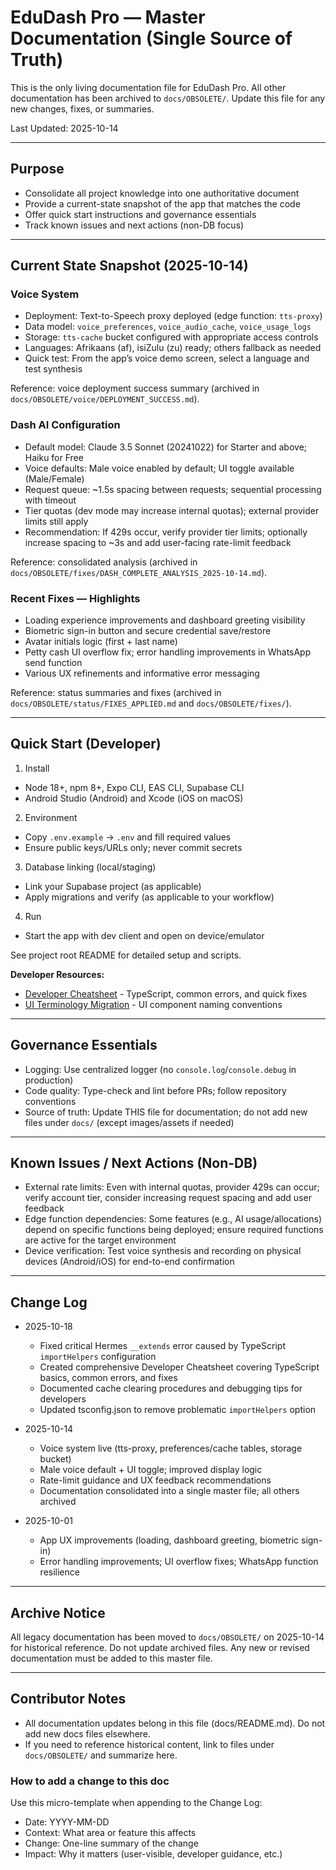 # EduDash Pro — Master Documentation (Single Source of Truth)

This is the only living documentation file for EduDash Pro. All other documentation has been archived to `docs/OBSOLETE/`. Update this file for any new changes, fixes, or summaries.

Last Updated: 2025-10-14

---

## Purpose

- Consolidate all project knowledge into one authoritative document
- Provide a current-state snapshot of the app that matches the code
- Offer quick start instructions and governance essentials
- Track known issues and next actions (non-DB focus)

---

## Current State Snapshot (2025-10-14)

### Voice System
- Deployment: Text-to-Speech proxy deployed (edge function: `tts-proxy`)
- Data model: `voice_preferences`, `voice_audio_cache`, `voice_usage_logs`
- Storage: `tts-cache` bucket configured with appropriate access controls
- Languages: Afrikaans (af), isiZulu (zu) ready; others fallback as needed
- Quick test: From the app’s voice demo screen, select a language and test synthesis

Reference: voice deployment success summary (archived in `docs/OBSOLETE/voice/DEPLOYMENT_SUCCESS.md`).

### Dash AI Configuration
- Default model: Claude 3.5 Sonnet (20241022) for Starter and above; Haiku for Free
- Voice defaults: Male voice enabled by default; UI toggle available (Male/Female)
- Request queue: ~1.5s spacing between requests; sequential processing with timeout
- Tier quotas (dev mode may increase internal quotas); external provider limits still apply
- Recommendation: If 429s occur, verify provider tier limits; optionally increase spacing to ~3s and add user-facing rate-limit feedback

Reference: consolidated analysis (archived in `docs/OBSOLETE/fixes/DASH_COMPLETE_ANALYSIS_2025-10-14.md`).

### Recent Fixes — Highlights
- Loading experience improvements and dashboard greeting visibility
- Biometric sign-in button and secure credential save/restore
- Avatar initials logic (first + last name)
- Petty cash UI overflow fix; error handling improvements in WhatsApp send function
- Various UX refinements and informative error messaging

Reference: status summaries and fixes (archived in `docs/OBSOLETE/status/FIXES_APPLIED.md` and `docs/OBSOLETE/fixes/`).

---

## Quick Start (Developer)

1) Install
- Node 18+, npm 8+, Expo CLI, EAS CLI, Supabase CLI
- Android Studio (Android) and Xcode (iOS on macOS)

2) Environment
- Copy `.env.example` → `.env` and fill required values
- Ensure public keys/URLs only; never commit secrets

3) Database linking (local/staging)
- Link your Supabase project (as applicable)
- Apply migrations and verify (as applicable to your workflow)

4) Run
- Start the app with dev client and open on device/emulator

See project root README for detailed setup and scripts.

**Developer Resources:**
- [Developer Cheatsheet](guides/DEVELOPER_CHEATSHEET.md) - TypeScript, common errors, and quick fixes
- [UI Terminology Migration](guides/UI_TERMINOLOGY_MIGRATION.md) - UI component naming conventions

---

## Governance Essentials

- Logging: Use centralized logger (no `console.log`/`console.debug` in production)
- Code quality: Type-check and lint before PRs; follow repository conventions
- Source of truth: Update THIS file for documentation; do not add new files under `docs/` (except images/assets if needed)

---

## Known Issues / Next Actions (Non-DB)

- External rate limits: Even with internal quotas, provider 429s can occur; verify account tier, consider increasing request spacing and add user feedback
- Edge function dependencies: Some features (e.g., AI usage/allocations) depend on specific functions being deployed; ensure required functions are active for the target environment
- Device verification: Test voice synthesis and recording on physical devices (Android/iOS) for end-to-end confirmation

---

## Change Log

- 2025-10-18
  - Fixed critical Hermes `__extends` error caused by TypeScript `importHelpers` configuration
  - Created comprehensive Developer Cheatsheet covering TypeScript basics, common errors, and fixes
  - Documented cache clearing procedures and debugging tips for developers
  - Updated tsconfig.json to remove problematic `importHelpers` option

- 2025-10-14
  - Voice system live (tts-proxy, preferences/cache tables, storage bucket)
  - Male voice default + UI toggle; improved display logic
  - Rate-limit guidance and UX feedback recommendations
  - Documentation consolidated into a single master file; all others archived

- 2025-10-01
  - App UX improvements (loading, dashboard greeting, biometric sign-in)
  - Error handling improvements; UI overflow fixes; WhatsApp function resilience

---

## Archive Notice

All legacy documentation has been moved to `docs/OBSOLETE/` on 2025-10-14 for historical reference. Do not update archived files. Any new or revised documentation must be added to this master file.

---

## Contributor Notes

- All documentation updates belong in this file (docs/README.md). Do not add new docs files elsewhere.
- If you need to reference historical content, link to files under `docs/OBSOLETE/` and summarize here.

### How to add a change to this doc

Use this micro-template when appending to the Change Log:

- Date: YYYY-MM-DD
- Context: What area or feature this affects
- Change: One-line summary of the change
- Impact: Why it matters (user-visible, developer guidance, etc.)
